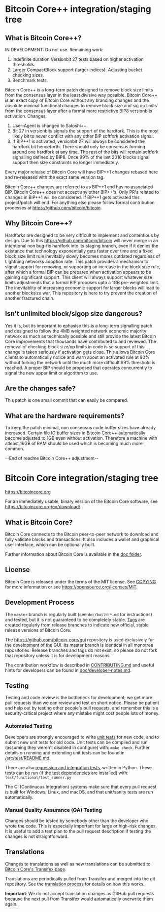 Bitcoin Core++ integration/staging tree
=====================================

What is Bitcoin Core++?
---------------------

IN DEVELOPMENT: Do not use.
Remaining work:
1. Indefinite duration Versionbit 27 tests based on higher activation thresholds.
2. Larger CompactBlock support (larger indices). Adjusting bucket checking sizes.
3. Benchmark tests.

Bitcoin Core++ is a long-term patch designed to remove block size limits from the consensus layer in the least divisive way possible.
Bitcoin Core++ is an exact copy of Bitcoin Core without any branding changes and the absolute minimal functional changes to remove
block size and sig op limits from the consensus layer after a formal more restrictive BIP8 versionbits activation.
Changes:
1. User-Agent is changed to Satoshi++.
2. Bit 27 in versionbits signals the support of the hardfork. This is the most likely bit to never conflict with any other BIP softfork activation signal.
3. If BIP++1 is activated, versionbit 27 will always be considered the hardfork bit henceforth. There should only be consensus forming around one hardfork at any time.
The rest of the bits will remain softfork signalling defined by BIP8.
Once 99% of the last 2016 blocks signal support then size constraints no longer immediately.

Every major release of Bitcoin Core will have BIP++1 changes rebased here and re-released with the exact same version tag.

Bitcoin Core++ changes are referred to as BIP++1 and has no associated BIP.
Bitcoin Core++ does not accept any other BIP++'s. Only PR's related to changes in BIP++1 will be considered.
If BIP++1 gets activated this project/patch will end.
For anything else please follow formal contribution processes at https://github.com/bitcoin/bitcoin.

Why Bitcoin Core++?
---------------------
Hardforks are designed to be very difficult to implement and contentious by design. Due to this https://github.com/bitcoin/bitcoin will never
merge in an intentional non bug-fix hardfork into its staging branch, even if it denies the existance that technology exponentially gets faster over time
and a fixed block size limit rule inevitably slowly becomes mores outdated regardless of Lightning networks adoption rate.
This patch provides a mechanism to signal support for removing, or supporting an increase in the block size rule, after which a formal BIP can be prepared when
activation appears to be gaining significant support. This client will always support whatever size limits adjustments that a formal BIP proposes upto a 1GB pre-weighted limit.
The inevitablity of increasing economic support for larger blocks will lead to another blocksize war. This repository is here to try prevent the creation of another fractured chain.

Isn't unlimited block/sigop size dangerous?
---------------------
Yes it is, but its important to ephasise this is a long-term signalling patch and designed to follow the 4MB weighted network economic majority network as much as technically possible
and still provide the latest Bitcoin Core improvements that thousands have contributed to and reviewed.
The removal of checking block size/op limits in code is so support of this change is taken seriously if activation gets close.
This allows Bitcoin Core clients to automatically notice and warn about an activated rule at 90% without forking the network until the much more difficult 99% threshold is reached.
A proper BIP should be proposed that operates concurrently to signal the new upper limit or algorithm to use.

Are the changes safe?
---------------------
This patch is one small commit that can easily be compared.

What are the hardware requirements?
---------------------
To keep the patch minimal, non consensus code buffer sizes have already increased.
Certain file IO buffer sizes in Bitcoin Core++ automatically become adjusted to 1GB even without activation.
Therefore a machine with atleast 16GB of RAM should be used which is becoming much more common.

--End of readme Bitcoin Core++ adjustment--

Bitcoin Core integration/staging tree
=====================================

https://bitcoincore.org

For an immediately usable, binary version of the Bitcoin Core software, see
https://bitcoincore.org/en/download/.

What is Bitcoin Core?
---------------------

Bitcoin Core connects to the Bitcoin peer-to-peer network to download and fully
validate blocks and transactions. It also includes a wallet and graphical user
interface, which can be optionally built.

Further information about Bitcoin Core is available in the [doc folder](/doc).

License
-------

Bitcoin Core is released under the terms of the MIT license. See [COPYING](COPYING) for more
information or see https://opensource.org/licenses/MIT.

Development Process
-------------------

The `master` branch is regularly built (see `doc/build-*.md` for instructions) and tested, but it is not guaranteed to be
completely stable. [Tags](https://github.com/bitcoin/bitcoin/tags) are created
regularly from release branches to indicate new official, stable release versions of Bitcoin Core.

The https://github.com/bitcoin-core/gui repository is used exclusively for the
development of the GUI. Its master branch is identical in all monotree
repositories. Release branches and tags do not exist, so please do not fork
that repository unless it is for development reasons.

The contribution workflow is described in [CONTRIBUTING.md](CONTRIBUTING.md)
and useful hints for developers can be found in [doc/developer-notes.md](doc/developer-notes.md).

Testing
-------

Testing and code review is the bottleneck for development; we get more pull
requests than we can review and test on short notice. Please be patient and help out by testing
other people's pull requests, and remember this is a security-critical project where any mistake might cost people
lots of money.

### Automated Testing

Developers are strongly encouraged to write [unit tests](src/test/README.md) for new code, and to
submit new unit tests for old code. Unit tests can be compiled and run
(assuming they weren't disabled in configure) with: `make check`. Further details on running
and extending unit tests can be found in [/src/test/README.md](/src/test/README.md).

There are also [regression and integration tests](/test), written
in Python.
These tests can be run (if the [test dependencies](/test) are installed) with: `test/functional/test_runner.py`

The CI (Continuous Integration) systems make sure that every pull request is built for Windows, Linux, and macOS,
and that unit/sanity tests are run automatically.

### Manual Quality Assurance (QA) Testing

Changes should be tested by somebody other than the developer who wrote the
code. This is especially important for large or high-risk changes. It is useful
to add a test plan to the pull request description if testing the changes is
not straightforward.

Translations
------------

Changes to translations as well as new translations can be submitted to
[Bitcoin Core's Transifex page](https://www.transifex.com/bitcoin/bitcoin/).

Translations are periodically pulled from Transifex and merged into the git repository. See the
[translation process](doc/translation_process.md) for details on how this works.

**Important**: We do not accept translation changes as GitHub pull requests because the next
pull from Transifex would automatically overwrite them again.
